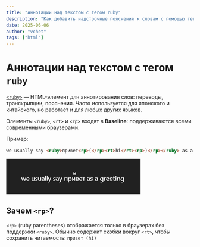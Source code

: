 ```yaml
---
title: "Аннотации над текстом с тегом ruby"
description: "Как добавить надстрочные пояснения к словам с помощью тега <ruby>. Применяется как для японского, китайского, так и любых других языков."
date: 2025-06-06
author: "vchet"
tags: ["html"]
---
```


# Аннотации над текстом с тегом `ruby`

[`<ruby>`](https://developer.mozilla.org/en-US/docs/Web/HTML/Reference/Elements/ruby) — HTML-элемент для аннотирования слов: переводы, транскрипции, пояснения. Часто используется для японского и китайского, но работает и для любых других языков.

Элементы `<ruby>`, `<rt>` и `<rp>` входят в **Baseline**: поддерживаются всеми современными браузерами.

Пример:

```html
we usually say <ruby>привет<rp>(</rp><rt>hi</rt><rp>)</rp></ruby> as a greeting
```

![example](./images/ruby.png)

## Зачем `<rp>`?

`<rp>` (ruby parentheses) отображается только в браузерах без поддержки `<ruby>`. Обычно содержит скобки вокруг `<rt>`, чтобы сохранить читаемость: `привет (hi)`
